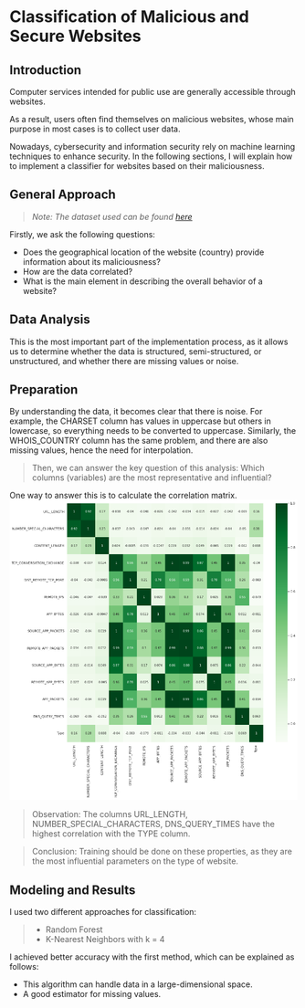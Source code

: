 # __Classification of Malicious and Secure Websites__

## __Introduction__

Computer services intended for public use are generally accessible through websites.

As a result, users often find themselves on malicious websites, whose main purpose in most cases is to collect user data.

Nowadays, cybersecurity and information security rely on machine learning techniques to enhance security. In the following sections, I will explain how to implement a classifier for websites based on their maliciousness.

## __General Approach__
 
> *Note: The dataset used can be found [here](https://drive.google.com/file/d/16ZoWefXlM386ZaxDtPkotzHVBE169oOh/view?usp=sharing)*

Firstly, we ask the following questions:

- Does the geographical location of the website (country) provide information about its maliciousness?
- How are the data correlated?
- What is the main element in describing the overall behavior of a website?

## __Data Analysis__
This is the most important part of the implementation process, as it allows us to determine whether the data is structured, semi-structured, or unstructured, and whether there are missing values or noise.

## __Preparation__
By understanding the data, it becomes clear that there is noise.
For example, the CHARSET column has values in uppercase but others in lowercase, so everything needs to be converted to uppercase.
Similarly, the WHOIS_COUNTRY column has the same problem, and there are also missing values, hence the need for interpolation.

> Then, we can answer the key question of this analysis:
Which columns (variables) are the most representative and influential?

One way to answer this is to calculate the correlation matrix.
![Correlation](cor_matrix.png)

> Observation: The columns URL_LENGTH, NUMBER_SPECIAL_CHARACTERS, DNS_QUERY_TIMES have the highest correlation with the TYPE column.

> Conclusion: Training should be done on these properties, as they are the most influential parameters on the type of website.

## __Modeling and Results__
I used two different approaches for classification:

> - Random Forest
> - K-Nearest Neighbors with k = 4

I achieved better accuracy with the first method, which can be explained as follows:

- This algorithm can handle data in a large-dimensional space.
- A good estimator for missing values.
